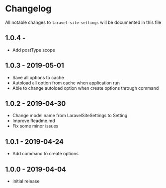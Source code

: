 # Changelog

All notable changes to `laravel-site-settings` will be documented in this file

## 1.0.4 - 

- Add postType scope

## 1.0.3 - 2019-05-01

- Save all options to cache
- Autoload all option from cache when application run
- Able to change autoload option when create options through command 

## 1.0.2 - 2019-04-30

- Change model name from LaravelSiteSettings to Setting
- Improve Readme.md
- Fix some minor issues

## 1.0.1 - 2019-04-24

- Add command to create options

## 1.0.0 - 2019-04-04

- initial release
